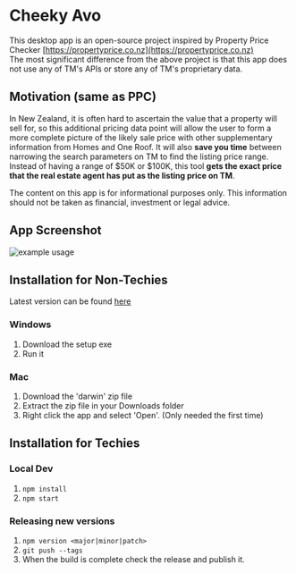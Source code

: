 # Cheeky Avo 

This desktop app is an open-source project inspired by Property Price Checker [https://propertyprice.co.nz](https://propertyprice.co.nz) </br>
The most significant difference from the above project is that this app does not use any of TM's APIs or store any of TM's proprietary data.
## Motivation (same as PPC)

 In New Zealand, it is often hard to ascertain the value that a property will sell for, so this additional pricing data point will allow the user to form a more complete picture of the likely sale price with other supplementary information from Homes and One Roof. It will also <b>save you time</b> between narrowing the search parameters on TM to find the listing price range. Instead of having a range of $50K or $100K, this tool <b>gets the exact price that the real estate agent has put as the listing price on TM</b>.</br>

The content on this app is for informational purposes only. This information should not be taken as financial, investment or legal advice.

## App Screenshot

![example usage](./src//assets//images//example.png)

## Installation for Non-Techies
Latest version can be found [here](https://github.com/cheekyavo/cheekyavo/releases)

### Windows
1. Download the setup exe
1. Run it

### Mac
1. Download the 'darwin' zip file
1. Extract the zip file in your Downloads folder
1. Right click the app and select 'Open'. (Only needed the first time)

## Installation for Techies

### Local Dev
1. `npm install`
2. `npm start`

### Releasing new versions
1. `npm version <major|minor|patch>`
1. `git push --tags`
1. When the build is complete check the release and publish it.